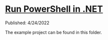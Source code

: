 # [Run PowerShell in .NET](https://youtu.be/9D-q3NMznjo)

Published: 4/24/2022

The example project can be found in this folder.